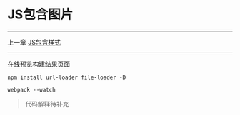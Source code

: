 # JS包含图片

---

上一章 [JS包含样式](../2-style/)

---

[在线预览构建结果页面](http://nimojs.github.io/webpack-book/3-url-loader/)

```shell
npm install url-loader file-loader -D
```

```shell
webpack --watch
```

> 代码解释待补充